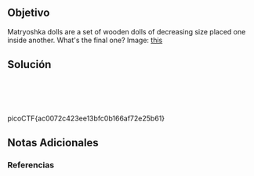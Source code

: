 ## Objetivo
Matryoshka dolls are a set of wooden dolls of decreasing size placed one inside another. What's the final one? Image: [this](https://mercury.picoctf.net/static/f6cc2560a70b1ea811c151accba5390f/dolls.jpg)

## Solución  

```java
                                                                   





```
picoCTF{ac0072c423ee13bfc0b166af72e25b61}                              
## Notas Adicionales 

### Referencias

